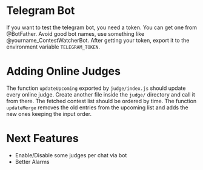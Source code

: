 # Telegram Bot
If you want to test the telegram bot, you need a token. You can get one from @BotFather. Avoid good bot names, use something like @yourname\_ContestWatcherBot. After getting your token, export it to the environment variable `TELEGRAM_TOKEN`.

# Adding Online Judges
The function `updateUpcoming` exported by `judge/index.js` should update every online judge. Create another file inside the `judge/` directory and call it from there. The fetched contest list should be ordered by time. The function `updateMerge` removes the old entries from the upcoming list and adds the new ones keeping the input order.

# Next Features
- Enable/Disable some judges per chat via bot
- Better Alarms
